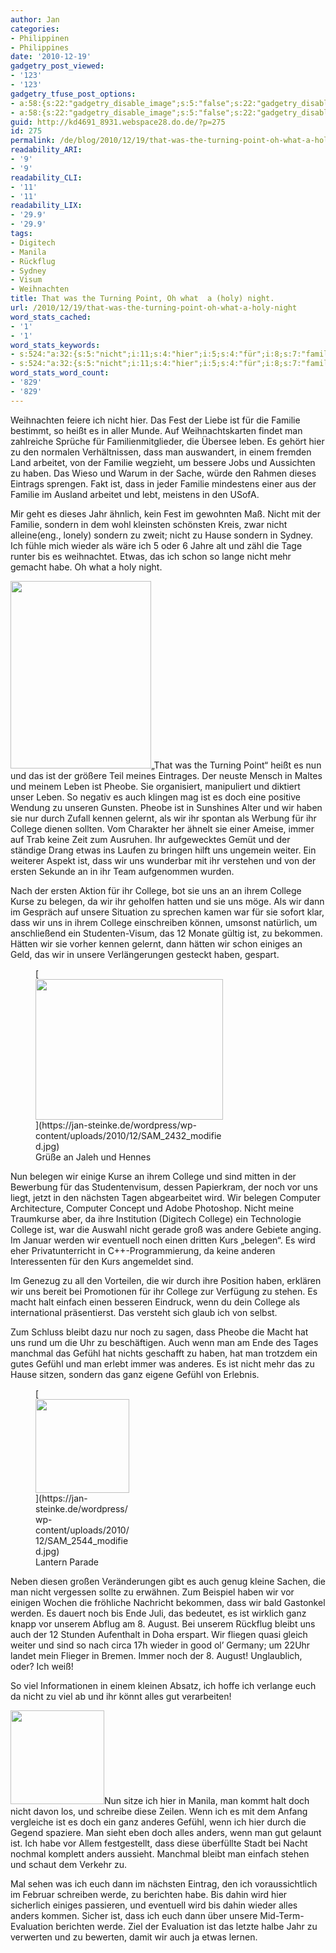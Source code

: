 ```yaml
---
author: Jan
categories:
- Philippinen
- Philippines
date: '2010-12-19'
gadgetry_post_viewed:
- '123'
- '123'
gadgetry_tfuse_post_options:
- a:58:{s:22:"gadgetry_disable_image";s:5:"false";s:22:"gadgetry_disable_video";s:5:"false";s:26:"gadgetry_disable_post_meta";s:5:"false";s:23:"gadgetry_disable_author";s:5:"false";s:31:"gadgetry_disable_published_date";s:5:"false";s:24:"gadgetry_disable_coments";s:5:"false";s:28:"gadgetry_disable_author_info";s:5:"false";s:19:"gadgetry_page_title";s:13:"default_title";s:21:"gadgetry_custom_title";s:0:"";s:21:"gadgetry_single_image";s:71:"http://jan-steinke.de/wordpress/wp-content/uploads/2010/12/IMG_2082.jpg";s:30:"gadgetry_single_img_dimensions";a:2:{i:0;s:3:"586";i:1;s:3:"319";}s:28:"gadgetry_single_img_position";s:9:"alignleft";s:24:"gadgetry_thumbnail_image";s:71:"http://jan-steinke.de/wordpress/wp-content/uploads/2010/12/IMG_2082.jpg";s:27:"gadgetry_thumbnail_position";s:7:"noalign";s:19:"gadgetry_video_link";s:0:"";s:25:"gadgetry_video_dimensions";a:2:{i:0;s:3:"590";i:1;s:3:"191";}s:23:"gadgetry_video_position";s:9:"alignleft";s:23:"gadgetry_header_element";s:7:"without";s:22:"gadgetry_select_slider";s:2:"-1";s:17:"gadgetry_page_map";s:0:"";s:25:"gadgetry_content_ads_post";s:4:"true";s:21:"gadgetry_top_ad_space";s:5:"false";s:21:"gadgetry_top_ad_image";s:0:"";s:19:"gadgetry_top_ad_url";s:0:"";s:23:"gadgetry_top_ad_adsense";s:0:"";s:28:"gadgetry_bfcontent_ads_space";s:5:"false";s:23:"gadgetry_bfcontent_type";s:5:"image";s:25:"gadgetry_bfcontent_number";s:3:"one";s:29:"gadgetry_bfcontent_ads_image1";s:0:"";s:27:"gadgetry_bfcontent_ads_url1";s:0:"";s:31:"gadgetry_bfcontent_ads_adsense1";s:0:"";s:29:"gadgetry_bfcontent_ads_image2";s:0:"";s:27:"gadgetry_bfcontent_ads_url2";s:0:"";s:31:"gadgetry_bfcontent_ads_adsense2";s:0:"";s:29:"gadgetry_bfcontent_ads_image3";s:0:"";s:27:"gadgetry_bfcontent_ads_url3";s:0:"";s:31:"gadgetry_bfcontent_ads_adsense3";s:0:"";s:29:"gadgetry_bfcontent_ads_image4";s:0:"";s:27:"gadgetry_bfcontent_ads_url4";s:0:"";s:31:"gadgetry_bfcontent_ads_adsense4";s:0:"";s:29:"gadgetry_bfcontent_ads_image5";s:0:"";s:27:"gadgetry_bfcontent_ads_url5";s:0:"";s:31:"gadgetry_bfcontent_ads_adsense5";s:0:"";s:29:"gadgetry_bfcontent_ads_image6";s:0:"";s:27:"gadgetry_bfcontent_ads_url6";s:0:"";s:31:"gadgetry_bfcontent_ads_adsense6";s:0:"";s:29:"gadgetry_bfcontent_ads_image7";s:0:"";s:27:"gadgetry_bfcontent_ads_url7";s:0:"";s:31:"gadgetry_bfcontent_ads_adsense7";s:0:"";s:19:"gadgetry_hook_space";s:5:"false";s:19:"gadgetry_hook_image";s:0:"";s:17:"gadgetry_hook_url";s:0:"";s:21:"gadgetry_hook_adsense";s:0:"";s:25:"gadgetry_content_subtitle";s:0:"";s:20:"gadgetry_content_top";s:0:"";s:23:"gadgetry_content_bottom";s:0:"";s:18:"gadgetry_seo_title";s:0:"";s:24:"gadgetry_seo_description";s:0:"";}
- a:58:{s:22:"gadgetry_disable_image";s:5:"false";s:22:"gadgetry_disable_video";s:5:"false";s:26:"gadgetry_disable_post_meta";s:5:"false";s:23:"gadgetry_disable_author";s:5:"false";s:31:"gadgetry_disable_published_date";s:5:"false";s:24:"gadgetry_disable_coments";s:5:"false";s:28:"gadgetry_disable_author_info";s:5:"false";s:19:"gadgetry_page_title";s:13:"default_title";s:21:"gadgetry_custom_title";s:0:"";s:21:"gadgetry_single_image";s:71:"http://jan-steinke.de/wordpress/wp-content/uploads/2010/12/IMG_2082.jpg";s:30:"gadgetry_single_img_dimensions";a:2:{i:0;s:3:"586";i:1;s:3:"319";}s:28:"gadgetry_single_img_position";s:9:"alignleft";s:24:"gadgetry_thumbnail_image";s:71:"http://jan-steinke.de/wordpress/wp-content/uploads/2010/12/IMG_2082.jpg";s:27:"gadgetry_thumbnail_position";s:7:"noalign";s:19:"gadgetry_video_link";s:0:"";s:25:"gadgetry_video_dimensions";a:2:{i:0;s:3:"590";i:1;s:3:"191";}s:23:"gadgetry_video_position";s:9:"alignleft";s:23:"gadgetry_header_element";s:7:"without";s:22:"gadgetry_select_slider";s:2:"-1";s:17:"gadgetry_page_map";s:0:"";s:25:"gadgetry_content_ads_post";s:4:"true";s:21:"gadgetry_top_ad_space";s:5:"false";s:21:"gadgetry_top_ad_image";s:0:"";s:19:"gadgetry_top_ad_url";s:0:"";s:23:"gadgetry_top_ad_adsense";s:0:"";s:28:"gadgetry_bfcontent_ads_space";s:5:"false";s:23:"gadgetry_bfcontent_type";s:5:"image";s:25:"gadgetry_bfcontent_number";s:3:"one";s:29:"gadgetry_bfcontent_ads_image1";s:0:"";s:27:"gadgetry_bfcontent_ads_url1";s:0:"";s:31:"gadgetry_bfcontent_ads_adsense1";s:0:"";s:29:"gadgetry_bfcontent_ads_image2";s:0:"";s:27:"gadgetry_bfcontent_ads_url2";s:0:"";s:31:"gadgetry_bfcontent_ads_adsense2";s:0:"";s:29:"gadgetry_bfcontent_ads_image3";s:0:"";s:27:"gadgetry_bfcontent_ads_url3";s:0:"";s:31:"gadgetry_bfcontent_ads_adsense3";s:0:"";s:29:"gadgetry_bfcontent_ads_image4";s:0:"";s:27:"gadgetry_bfcontent_ads_url4";s:0:"";s:31:"gadgetry_bfcontent_ads_adsense4";s:0:"";s:29:"gadgetry_bfcontent_ads_image5";s:0:"";s:27:"gadgetry_bfcontent_ads_url5";s:0:"";s:31:"gadgetry_bfcontent_ads_adsense5";s:0:"";s:29:"gadgetry_bfcontent_ads_image6";s:0:"";s:27:"gadgetry_bfcontent_ads_url6";s:0:"";s:31:"gadgetry_bfcontent_ads_adsense6";s:0:"";s:29:"gadgetry_bfcontent_ads_image7";s:0:"";s:27:"gadgetry_bfcontent_ads_url7";s:0:"";s:31:"gadgetry_bfcontent_ads_adsense7";s:0:"";s:19:"gadgetry_hook_space";s:5:"false";s:19:"gadgetry_hook_image";s:0:"";s:17:"gadgetry_hook_url";s:0:"";s:21:"gadgetry_hook_adsense";s:0:"";s:25:"gadgetry_content_subtitle";s:0:"";s:20:"gadgetry_content_top";s:0:"";s:23:"gadgetry_content_bottom";s:0:"";s:18:"gadgetry_seo_title";s:0:"";s:24:"gadgetry_seo_description";s:0:"";}
guid: http://kd4691_8931.webspace28.do.de/?p=275
id: 275
permalink: /de/blog/2010/12/19/that-was-the-turning-point-oh-what-a-holy-night/
readability_ARI:
- '9'
- '9'
readability_CLI:
- '11'
- '11'
readability_LIX:
- '29.9'
- '29.9'
tags:
- Digitech
- Manila
- Rückflug
- Sydney
- Visum
- Weihnachten
title: That was the Turning Point, Oh what  a (holy) night.
url: /2010/12/19/that-was-the-turning-point-oh-what-a-holy-night
word_stats_cached:
- '1'
- '1'
word_stats_keywords:
- s:524:"a:32:{s:5:"nicht";i:11;s:4:"hier";i:5;s:4:"für";i:8;s:7:"familie";i:5;s:5:"leben";i:3;s:4:"dass";i:8;s:5:"haben";i:6;s:7:"sondern";i:4;s:6:"wieder";i:3;s:5:"etwas";i:3;s:4:"habe";i:3;s:6:"pheobe";i:3;s:4:"auch";i:5;s:4:"doch";i:4;s:5:"durch";i:3;s:7:"college";i:9;s:5:"immer";i:3;s:5:"ihrem";i:3;s:7:"belegen";i:4;s:4:"dann";i:4;s:6:"unsere";i:3;s:7:"caption";i:6;s:4:"sind";i:3;s:4:"noch";i:5;s:4:"wird";i:4;s:4:"wenn";i:5;s:6:"bleibt";i:3;s:7:"gefühl";i:4;s:4:"ganz";i:3;s:4:"euch";i:3;s:5:"alles";i:3;s:6:"anders";i:3;}";
- s:524:"a:32:{s:5:"nicht";i:11;s:4:"hier";i:5;s:4:"für";i:8;s:7:"familie";i:5;s:5:"leben";i:3;s:4:"dass";i:8;s:5:"haben";i:6;s:7:"sondern";i:4;s:6:"wieder";i:3;s:5:"etwas";i:3;s:4:"habe";i:3;s:6:"pheobe";i:3;s:4:"auch";i:5;s:4:"doch";i:4;s:5:"durch";i:3;s:7:"college";i:9;s:5:"immer";i:3;s:5:"ihrem";i:3;s:7:"belegen";i:4;s:4:"dann";i:4;s:6:"unsere";i:3;s:7:"caption";i:6;s:4:"sind";i:3;s:4:"noch";i:5;s:4:"wird";i:4;s:4:"wenn";i:5;s:6:"bleibt";i:3;s:7:"gefühl";i:4;s:4:"ganz";i:3;s:4:"euch";i:3;s:5:"alles";i:3;s:6:"anders";i:3;}";
word_stats_word_count:
- '829'
- '829'
---
```


Weihnachten feiere ich nicht hier. Das Fest der Liebe ist für die Familie bestimmt, so heißt es in aller Munde. Auf Weihnachtskarten findet man zahlreiche Sprüche für Familienmitglieder, die Übersee leben. Es gehört hier zu den normalen Verhältnissen, dass man auswandert, in einem fremden Land arbeitet, von der Familie wegzieht, um bessere Jobs und Aussichten zu haben. Das Wieso und Warum in der Sache, würde den Rahmen dieses Eintrags sprengen. Fakt ist, dass in jeder Familie mindestens einer aus der Familie im Ausland arbeitet und lebt, meistens in den USofA.
  
Mir geht es dieses Jahr ähnlich, kein Fest im gewohnten Maß. Nicht mit der Familie, sondern in dem wohl kleinsten schönsten Kreis, zwar nicht alleine(eng., lonely) sondern zu zweit; nicht zu Hause sondern in Sydney. Ich fühle mich wieder als wäre ich 5 oder 6 Jahre alt und zähl die Tage runter bis es weihnachtet. Etwas, das ich schon so lange nicht mehr gemacht habe. Oh what a holy night.

[<img src="https://jan-steinke.de/wordpress/wp-content/uploads/2010/12/IMG_4036_modified-225x300.jpg" alt="" title="Hochzeitsgadrobe" width="225" height="300" class="alignleft size-medium wp-image-291" />](https://jan-steinke.de/wordpress/wp-content/uploads/2010/12/IMG_4036_modified.jpg)„That was the Turning Point“ heißt es nun und das ist der größere Teil meines Eintrages. Der neuste Mensch in Maltes und meinem Leben ist Pheobe. Sie organisiert, manipuliert und diktiert unser Leben. So negativ es auch klingen mag ist es doch eine positive Wendung zu unseren Gunsten. Pheobe ist in Sunshines Alter und wir haben sie nur durch Zufall kennen gelernt, als wir ihr spontan als Werbung für ihr College dienen sollten. Vom Charakter her ähnelt sie einer Ameise, immer auf Trab keine Zeit zum Ausruhen. Ihr aufgewecktes Gemüt und der ständige Drang etwas ins Laufen zu bringen hilft uns ungemein weiter. Ein weiterer Aspekt ist, dass wir uns wunderbar mit ihr verstehen und von der ersten Sekunde an in ihr Team aufgenommen wurden.
  
Nach der ersten Aktion für ihr College, bot sie uns an an ihrem College Kurse zu belegen, da wir ihr geholfen hatten und sie uns möge. Als wir dann im Gespräch auf unsere Situation zu sprechen kamen war für sie sofort klar, dass wir uns in ihrem College einschreiben können, umsonst natürlich, um anschließend ein Studenten-Visum, das 12 Monate gültig ist, zu bekommen. Hätten wir sie vorher kennen gelernt, dann hätten wir schon einiges an Geld, das wir in unsere Verlängerungen gesteckt haben, gespart.
  
<figure id="attachment_293" style="width: 300px" class="wp-caption alignleft">[<img src="https://jan-steinke.de/wordpress/wp-content/uploads/2010/12/SAM_2432_modified-300x225.jpg" alt="" title="Bob" width="300" height="225" class="size-medium wp-image-293" />](https://jan-steinke.de/wordpress/wp-content/uploads/2010/12/SAM_2432_modified.jpg)<figcaption class="wp-caption-text">Grüße an Jaleh und Hennes</figcaption></figure>Nun belegen wir einige Kurse an ihrem College und sind mitten in der Bewerbung für das Studentenvisum, dessen Papierkram, der noch vor uns liegt, jetzt in den nächsten Tagen abgearbeitet wird. Wir belegen Computer Architecture, Computer Concept und Adobe Photoshop. Nicht meine Traumkurse aber, da ihre Institution (Digitech College) ein Technologie College ist, war die Auswahl nicht gerade groß was andere Gebiete anging. Im Januar werden wir eventuell noch einen dritten Kurs „belegen“. Es wird eher Privatunterricht in C++-Programmierung, da keine anderen Interessenten für den Kurs angemeldet sind.
  
Im Genezug zu all den Vorteilen, die wir durch ihre Position haben, erklären wir uns bereit bei Promotionen für ihr College zur Verfügung zu stehen. Es macht halt einfach einen besseren Eindruck, wenn du dein College als international präsentierst. Das versteht sich glaub ich von selbst.
  
Zum Schluss bleibt dazu nur noch zu sagen, dass Pheobe die Macht hat uns rund um die Uhr zu beschäftigen. Auch wenn man am Ende des Tages manchmal das Gefühl hat nichts geschafft zu haben, hat man trotzdem ein gutes Gefühl und man erlebt immer was anderes. Es ist nicht mehr das zu Hause sitzen, sondern das ganz eigene Gefühl von Erlebnis.

<figure id="attachment_297" style="width: 150px" class="wp-caption alignright">[<img src="https://jan-steinke.de/wordpress/wp-content/uploads/2010/12/SAM_2544_modified-150x150.jpg" alt="" title="will-o&#039;-the-wisp" width="150" height="150" class="size-thumbnail wp-image-297" />](https://jan-steinke.de/wordpress/wp-content/uploads/2010/12/SAM_2544_modified.jpg)<figcaption class="wp-caption-text">Lantern Parade</figcaption></figure>Neben diesen großen Veränderungen gibt es auch genug kleine Sachen, die man nicht vergessen sollte zu erwähnen. Zum Beispiel haben wir vor einigen Wochen die fröhliche Nachricht bekommen, dass wir bald Gastonkel werden. Es dauert noch bis Ende Juli, das bedeutet, es ist wirklich ganz knapp vor unserem Abflug am 8. August. Bei unserem Rückflug bleibt uns auch der 12 Stunden Aufenthalt in Doha erspart. Wir fliegen quasi gleich weiter und sind so nach circa 17h wieder in good ol&#8217; Germany; um 22Uhr landet mein Flieger in Bremen. Immer noch der 8. August! Unglaublich, oder? Ich weiß!
  
So viel Informationen in einem kleinen Absatz, ich hoffe ich verlange euch da nicht zu viel ab und ihr könnt alles gut verarbeiten!

[<img src="https://jan-steinke.de/wordpress/wp-content/uploads/2010/12/SAM_2493_modified-150x150.jpg" alt="" title="Somewhere along the Road" width="150" height="150" class="alignright size-thumbnail wp-image-295" />](https://jan-steinke.de/wordpress/wp-content/uploads/2010/12/SAM_2493_modified.jpg)Nun sitze ich hier in Manila, man kommt halt doch nicht davon los, und schreibe diese Zeilen. Wenn ich es mit dem Anfang vergleiche ist es doch ein ganz anderes Gefühl, wenn ich hier durch die Gegend spaziere. Man sieht eben doch alles anders, wenn man gut gelaunt ist. Ich habe vor Allem festgestellt, dass diese überfüllte Stadt bei Nacht nochmal komplett anders aussieht. Manchmal bleibt man einfach stehen und schaut dem Verkehr zu.

Mal sehen was ich euch dann im nächsten Eintrag, den ich voraussichtlich im Februar schreiben werde, zu berichten habe. Bis dahin wird hier sicherlich einiges passieren, und eventuell wird bis dahin wieder alles anders kommen. Sicher ist, dass ich euch dann über unsere Mid-Term-Evaluation berichten werde. Ziel der Evaluation ist das letzte halbe Jahr zu verwerten und zu bewerten, damit wir auch ja etwas lernen.